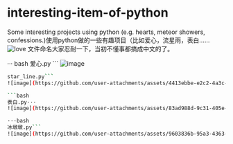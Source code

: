 # interesting-item-of-python
Some interesting projects using python (e.g. hearts, meteor showers, confessions.)使用python做的一些有趣项目（比如爱心，流星雨，表白……
![love](https://github.com/user-attachments/assets/619a3967-d178-4bc7-bc71-c760ec90f2b1)
文件命名大家忍耐一下，当初不懂事都搞成中文的了。

··· bash
爱心.py ```
![image](https://github.com/user-attachments/assets/6fe22076-a7a9-4296-a962-63056a35c4ce)

```bash
star_line.py```
![image](https://github.com/user-attachments/assets/4413ebbe-e2c2-4a3c-a662-e0ec945cafba)

```bash
表白.py···
![image](https://github.com/user-attachments/assets/83ad988d-9c31-405e-a159-03319ca5c1cd)

···bash
冰墩墩.py```
![image](https://github.com/user-attachments/assets/9603836b-95a3-4363-8761-676538a1eefe)
